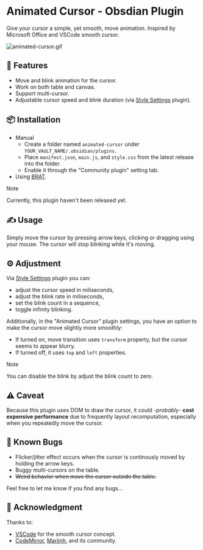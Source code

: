 # Animated Cursor - Obsdian Plugin

Give your cursor a simple, yet smooth, move animation. Inspired by Microsoft Office and VSCode smooth cursor.

![animated-cursor.gif](./docs/assests/animated-cursor.gif)

## 🚀 Features

- Move and blink animation for the cursor.
- Work on both table and canvas.
- Support multi-cursor.
- Adjustable cursor speed and blink duration (via [Style Settings][style-settings] plugin).

## 📦 Installation

- Manual
    - Create a folder named `animated-cursor` under `YOUR_VAULT_NAME/.obsidian/plugins`.
    - Place `manifest.json`, `main.js`, and `style.css` from the latest release into the folder.
    - Enable it through the "Community plugin" setting tab.
- Using [BRAT][].

> [!Note]
>
> Currently, this plugin haven't been released yet.

## ✍️ Usage

Simply move the cursor by pressing arrow keys, clicking or dragging using your mouse. The cursor will stop blinking while it's moving.

## ⚙️ Adjustment

Via [Style Settings][style-settings] plugin you can:
- adjust the cursor speed in miliseconds,
- adjust the blink rate in miliseconds,
- set the blink count in a sequence,
- toggle infinity blinking.

Additionally, in the "Animated Cursor" plugin settings, you have an option to make the cursor move slightly more smoothly:
- If turned on, move transition uses `transform` property, but the cursor seems to appear blurry.
- If turned off, it uses `top` and `left` properties.

> [!Note]
>
> You can disable the blink by adjust the blink count to zero.

## ⚠️ Caveat

Because this plugin uses DOM to draw the cursor, it could -_probably_- **cost expensive performance** due to frequently layout recomputation, especially when you repeatedly move the cursor.

## 🐞 Known Bugs

- Flicker/jitter effect occurs when the cursor is continously moved by holding the arrow keys.
- Buggy multi-cursors on the table.
- ~~Weird behavior when move the cursor outside the table.~~

Feel free to let me know if you find any bugs...

## 🙏 Acknowledgment

Thanks to:
- [VSCode](https://github.com/microsoft/vscode) for the smooth cursor concept.
- [CodeMirror](https://github.com/codemirror), [Marijnh](https://github.com/marijnh), and its community.

[style-settings]: https://github.com/mgmeyers/obsidian-style-settings
[BRAT]: https://github.com/TfTHacker/obsidian42-brat
